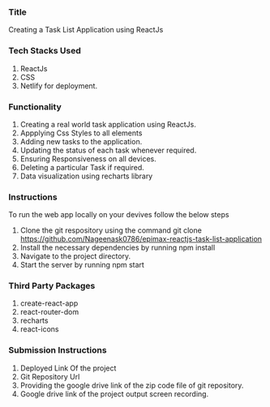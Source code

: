 ### Title
Creating a Task List Application using ReactJs

### Tech Stacks Used
1. ReactJs
2. CSS
3. Netlify for deployment.

### Functionality
1. Creating a real world task application using ReactJs.
2. Appplying Css Styles to all elements
3. Adding new tasks to the application.
4. Updating the status of each task whenever required.
5. Ensuring Responsiveness on all devices.
6. Deleting a particular Task if required.
7. Data visualization using recharts library

### Instructions
To run the web app locally on your devives follow the below steps
1. Clone the git respository using the command git clone https://github.com/Nageenask0786/epimax-reactjs-task-list-application
2. Install the necessary dependencies by running npm install
3. Navigate to the project directory.
4. Start the server by running npm start

### Third Party Packages
1. create-react-app
2. react-router-dom
3. recharts
4. react-icons

### Submission Instructions
1. Deployed Link Of the project
2. Git Repository Url
3. Providing the google drive link of the zip code file of git repository.
4. Google drive link of the project output screen recording.


